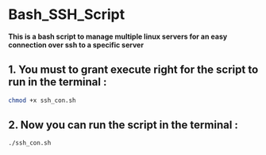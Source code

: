 # Bash_SSH_Script
**This is a bash script to manage multiple linux servers for an easy connection over ssh to a specific server**


## 1. You must to grant **execute** right for the script to run in the terminal :


```bash
chmod +x ssh_con.sh
```

## 2. Now you can run the script in the terminal :
```bash
./ssh_con.sh
```
